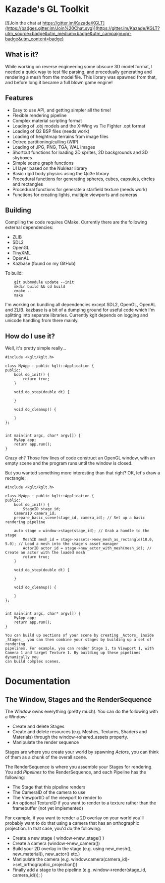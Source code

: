 # Kazade's GL Toolkit

[![Join the chat at https://gitter.im/Kazade/KGLT](https://badges.gitter.im/Join%20Chat.svg)](https://gitter.im/Kazade/KGLT?utm_source=badge&utm_medium=badge&utm_campaign=pr-badge&utm_content=badge)

## What is it?

While working on reverse engineering some obscure 3D model format, I needed a
quick way to test file parsing, and procedually generating and rendering a mesh
from the model file. This library was spawned from that, and before long it
became a full blown game engine!

## Features

 * Easy to use API, and getting simpler all the time!
 * Flexible rendering pipeline
 * Complex material scripting format
 * Loading of .obj models and the X-Wing vs Tie Fighter .opt format
 * Loading of Q2 BSP files (needs work)
 * Loading of heightmap terrains from image files
 * Octree partitioning/culling (WIP)
 * Loading of JPG, PNG, TGA, WAL images
 * Shortcut functions for loading 2D sprites, 2D backgrounds and 3D skyboxes
 * Simple scene graph functions
 * UI layer based on the Nuklear library
 * Basic rigid body physics using the Qu3e library
 * Procedural functions for generating spheres, cubes, capsules, circles and rectangles
 * Procedural functions for generate a starfield texture (needs work)
 * Functions for creating lights, multiple viewports and cameras

## Building

Compiling the code requires CMake. Currently there are the following external dependencies:

 - ZLIB
 - SDL2
 - OpenGL
 - TinyXML
 - OpenAL
 - Kazbase (found on my GitHub)

To build:

```
    git submodule update --init 
    mkdir build && cd build
    cmake ..
    make
```

I'm working on bundling all dependencies except SDL2, OpenGL, OpenAL and ZLIB. kazbase is a bit of a dumping ground for useful code which I'm splitting
into separate libraries. Currently kglt depends on logging and unicode handling from there mainly.

## How do I use it?

Well, it's pretty simple really...

```
#include <kglt/kglt.h>

class MyApp : public kglt::Application {
public:
    bool do_init() {
        return true;
    }

    void do_step(double dt) {

    }

    void do_cleanup() {

    }
};


int main(int argc, char* argv[]) {
    MyApp app;
    return app.run();
}
```

Crazy eh? Those few lines of code construct an OpenGL window, with an empty
scene and the program runs until the window is closed.

But you wanted something more interesting than that right? OK, let's draw a
rectangle:

```
#include <kglt/kglt.h>

class MyApp : public kglt::Application {
public:
    bool do_init() {
        StageID stage_id;
	CameraID camera_id;
	prepare_basic_scene(stage_id, camera_id); // Set up a basic rendering pipeline

	auto stage = window->stage(stage_id); // Grab a handle to the stage
        MeshID mesh_id = stage->assets->new_mesh_as_rectangle(10.0, 5.0); // Load a mesh into the stage's asset manager
        ActorID actor_id = stage->new_actor_with_mesh(mesh_id); // Create an actor with the loaded mesh
        return true;
    }

    void do_step(double dt) {

    }

    void do_cleanup() {

    }
};


int main(int argc, char* argv[]) {
    MyApp app;
    return app.run();
}

You can build up sections of your scene by creating _Actors_ inside _Stages_, you can then combine your stages by building up a set of rendering
pipelines. For example, you can render Stage 1, to Viewport 1, with Camera 1 and target Texture 1. By building up these pipelines dynamically you
can build complex scenes.
```

# Documentation

## The Window, Stages and the RenderSequence

The _Window_ owns everything (pretty much). You can do the following with a Window:

* Create and delete Stages
* Create and delete resources (e.g. Meshes, Textures, Shaders and Materials) through the window->shared_assets property.
* Manipulate the render sequence

Stages are where you create your world by spawning _Actors_, you can think of them as a chunk of the overall scene. 

The RenderSequence is where you assemble your Stages for rendering. You add _Pipelines_ to the RenderSequence, and each Pipeline has the following:

* The Stage that this pipeline renders
* The CameraID of the camera to use
* The ViewportID of the viewport to render to
* An optional TextureID if you want to render to a texture rather than the framebuffer (not yet implemented)

For example, if you want to render a 2D overlay on your world you'll probably want to do that using a camera that has an orthographic projection. In that case, you'd do the following:

* Create a new stage ( window->new_stage() )
* Create a camera (window->new_camera())
* Build your 2D overlay in the stage (e.g. using new_mesh(), new_material(), new_actor() etc.)
* Manipulate the camera (e.g. window.camera(camera_id)->set_orthographic_projection())
* Finally add a stage to the pipeline (e.g. window->render(stage_id, camera_id()); )


